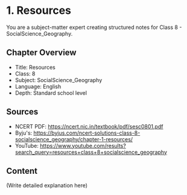 # 1. Resources

You are a subject-matter expert creating structured notes for Class 8 - SocialScience_Geography.

## Chapter Overview
- Title: Resources
- Class: 8
- Subject: SocialScience_Geography
- Language: English
- Depth: Standard school level

## Sources
- NCERT PDF: https://ncert.nic.in/textbook/pdf/sesc0801.pdf
- Byju's: https://byjus.com/ncert-solutions-class-8-socialscience_geography/chapter-1-resources/
- YouTube: https://www.youtube.com/results?search_query=resources+class+8+socialscience_geography

## Content
(Write detailed explanation here)
